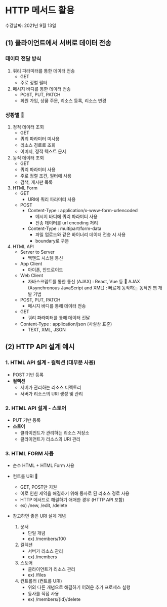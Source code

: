 # HTTP 메서드 활용

수강날짜: 2021년 9월 13일

## (1) 클라이언트에서 서버로 데이터 전송

### 데이터 전달 방식

1. 쿼리 파라미터를 통한 데이터 전송
    - GET
    - 주로 정렬 필터
2. 메시지 바디를 통한 데이터 전송
    - POST, PUT, PATCH
    - 회원 가입, 상품 주문, 리소스 등록, 리소스 변경

### 상황별 🤔

1. 정적 데이터 조회
    - GET
    - 쿼리 파라미터 미사용
    - 리소스 경로로 조회
    - 이미지, 정적 텍스트 문서
2. 동적 데이터 조회
    - GET
    - 쿼리 파라미터 사용
    - 주로 정렬 조건, 필터에 사용
    - 검색, 게시판 목록
3. HTML Form
    - GET
        - URI에 쿼리 파라미터 사용
    - POST
        - Content-Type : application/x-www-form-urlencoded
            - 메시지 바디에 쿼리 파라미터 사용
            - 전송 데이터를  url encoding 처리
        - Content-Type : multipart/form-data
            - 파일 업로드와 같은 바이너리 데이터 전송 시 사용
            - boundary로 구분
4. HTML API
    - Server to Server
        - 백엔드 시스템 통신
    - App Client
        - 아이폰, 안드로이드
    - Web Client
        - 자바스크립트를 통한 통신 (AJAX) : React, Vue 등
        🤔 AJAX (Asynchronous JavaScript and XML) : 빠르게 동작하는 동적인 웹 개발 기법
    - POST, PUT, PATCH
        - 메시지 바디를 통해 데이터 전송
    - GET
        - 쿼리 파라미터를 통해 데이터 전달
    - Content-Type : application/json (사실상 표준)
        - TEXT, XML, JSON

## (2) HTTP API 설계 예시

### 1. HTML API  설계 - 컬렉션 (대부분 사용)

- POST 기반 등록
- **컬렉션**
    - 서버가 관리하는 리소스 디렉토리
    - 서버가 리소스의 URI 생성 및 관리

### 2. HTML API 설계 - 스토어

- PUT 기반 등록
- **스토어**
    - 클라이언트가 관리하는 리소스 저장소
    - 클라이언트가 리소스의 URI 관리

### 3. HTML FORM 사용

- 순수 HTML + HTML Form 사용
- 컨트롤 URI 🤔
    - GET, POST만 지원
    - 이로 인한 제약을 해결하기 위해 동사로 된 리소스 경로 사용
    - HTTP 메서드로 해결하기 애매한 경우 (HTTP API 포함)
    - ex) /new, /edit, /delete

 

- 참고하면 좋은 URI 설계 개념
    1. 문서
        - 단일 개념
        - ex) /members/100
    2. 컬렉션
        - 서버가 리소스 관리
        - ex) /members
    3. 스토어
        - 클라이언트가 리소스 관리
        - ex) /files
    4. 컨트롤러 (컨트롤 URI)
        - 위의 다른 개념으로 해결하기 어려운 추가 프로세스 실행
        - 동사를 직접 사용
        - ex) /members/{id}/delete